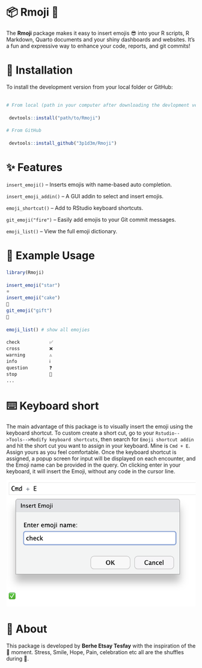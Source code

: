 
# 📦 Rmoji 🎉

The **Rmoji** package makes it easy to insert emojis 😎 into your R
scripts, R Markdown, Quarto documents and your shiny dashboards and
websites. It’s a fun and expressive way to enhance your code, reports,
and git commits!

# 🚀 Installation

To install the development version from your local folder or GitHub:

``` r

# From local (path in your computer after downloading the devlopment version)

 devtools::install("path/to/Rmoji") 

# From GitHub 

 devtools::install_github("3p1d3m/Rmoji")
```

# ✨ Features

`insert_emoji()` – Inserts emojis with name-based auto completion.

`insert_emoji_addin()` – A GUI addin to select and insert emojis.

`emoji_shortcut()` – Add to RStudio keyboard shortcuts.

`git_emoji("fire")` – Easily add emojis to your Git commit messages.

`emoji_list()` – View the full emoji dictionary.

# 🔧 Example Usage

``` r
library(Rmoji)

insert_emoji("star")
⭐
insert_emoji("cake")
🍰
git_emoji("gift")
🎁

emoji_list() # show all emojies

check           ✅
cross           ❌
warning         ⚠
info            ℹ
question        ❓
stop            🛑
...
```

# ⌨️ Keyboard short

The main advantage of this package is to visually insert the emoji using
the keyboard shortcut. To custom create a short cut, go to your
`Rstudio-->Tools-->Modify keyboard shortcuts`, then search for
`Emoji shortcut addin` and hit the short cut you want to assign in your
keyboard. Mine is `Cmd + E`. Assign yours as you feel comfortable. Once
the keyboard shortcut is assigned, a popup screen for input will be
displayed on each encounter, and the Emoji name can be provided in the
query. On clicking enter in your keyboard, it will insert the Emoji,
without any code in the cursor line.

![](images/clipboard-2642191616.png)

# 🧠 About

This package is developed by **Berhe Etsay Tesfay** with the inspiration
of the 🤰 moment. Stress, Smile, Hope, Pain, celebration etc all are the
shuffles during 🤰.
